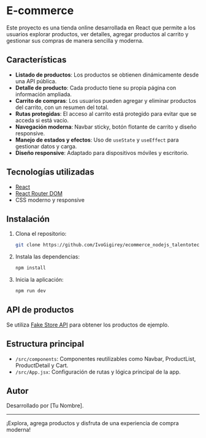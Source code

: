# E-commerce

Este proyecto es una tienda online desarrollada en React que permite a los usuarios explorar productos, ver detalles, agregar productos al carrito y gestionar sus compras de manera sencilla y moderna.

## Características

- **Listado de productos**: Los productos se obtienen dinámicamente desde una API pública.
- **Detalle de producto**: Cada producto tiene su propia página con información ampliada.
- **Carrito de compras**: Los usuarios pueden agregar y eliminar productos del carrito, con un resumen del total.
- **Rutas protegidas**: El acceso al carrito está protegido para evitar que se acceda si está vacío.
- **Navegación moderna**: Navbar sticky, botón flotante de carrito y diseño responsive.
- **Manejo de estados y efectos**: Uso de `useState` y `useEffect` para gestionar datos y carga.
- **Diseño responsive**: Adaptado para dispositivos móviles y escritorio.

## Tecnologías utilizadas

- [React](https://reactjs.org/)
- [React Router DOM](https://reactrouter.com/)
- CSS moderno y responsive

## Instalación

1. Clona el repositorio:
   ```sh
   git clone https://github.com/IvoGigirey/ecommerce_nodejs_talentotech/tree/main/proyecto-test
   ```
2. Instala las dependencias:
   ```sh
   npm install
   ```
3. Inicia la aplicación:
   ```sh
   npm run dev
   ```

## API de productos

Se utiliza [Fake Store API](https://fakestoreapi.com/) para obtener los productos de ejemplo.

## Estructura principal

- `/src/components`: Componentes reutilizables como Navbar, ProductList, ProductDetail y Cart.
- `/src/App.jsx`: Configuración de rutas y lógica principal de la app.

## Autor

Desarrollado por [Tu Nombre].

---

¡Explora, agrega productos y disfruta de una experiencia de compra moderna!

